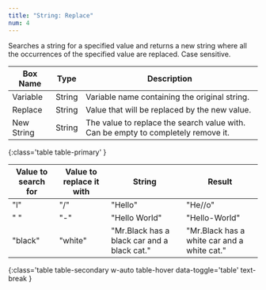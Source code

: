 ```yaml
---
title: "String: Replace"
num: 4
---
```


Searches a string for a specified value and returns a new string where all the occurrences of the specified value are replaced. Case sensitive.


| Box Name | Type | Description | 
|-------|--------|--------|
|Variable|	String	|Variable name containing the original string.
|Replace	|String	|Value that will be replaced by the new value.
| New String|	String|	The value to replace the search value with. Can be empty to completely remove it.
{:class='table table-primary' }

| Value to search for | Value to replace it with| String| Result |
|-------|--------|--------|--------
|"l"|"/"|"Hello"|"He//o"
|" "|"-"|"Hello World"|"Hello-World"
|"black"|"white"|"Mr.Black has a black car and a black cat."|"Mr.Black has a white car and a white cat."
{:class='table table-secondary w-auto table-hover data-toggle='table' text-break }








